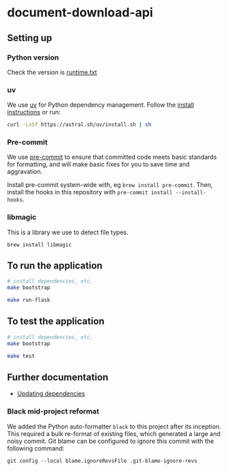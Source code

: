 # document-download-api

## Setting up

### Python version

Check the version is [runtime.txt](runtime.txt)


### uv

We use [uv](https://github.com/astral-sh/uv) for Python dependency management. Follow the [install instructions](https://github.com/astral-sh/uv?tab=readme-ov-file#installation) or run:

```bash
curl -LsSf https://astral.sh/uv/install.sh | sh
```

### Pre-commit

We use [pre-commit](https://pre-commit.com/) to ensure that committed code meets basic standards for formatting, and will make basic fixes for you to save time and aggravation.

Install pre-commit system-wide with, eg `brew install pre-commit`. Then, install the hooks in this repository with `pre-commit install --install-hooks`.

### libmagic

This is a library we use to detect file types.

```
brew install libmagic
```

## To run the application

```bash
# install dependencies, etc.
make bootstrap

make run-flask
```

## To test the application

```bash
# install dependencies, etc.
make bootstrap

make test
```

## Further documentation

- [Updating dependencies](https://github.com/alphagov/notifications-manuals/wiki/Dependencies)

### Black mid-project reformat

We added the Python auto-formatter `black` to this project after its inception. This required a bulk re-format of existing files, which generated a large and noisy commit. Git blame can be configured to ignore this commit with the following command:

`git config --local blame.ignoreRevsFile .git-blame-ignore-revs`
